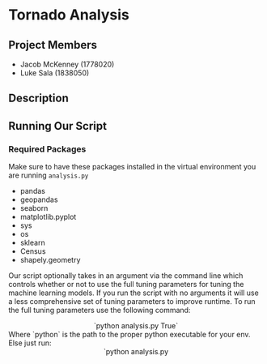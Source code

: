 # Tornado Analysis

## Project Members
- Jacob McKenney (1778020)
- Luke Sala (1838050)

## Description

## Running Our Script
### Required Packages
Make sure to have these packages installed in the virtual environment you
are running `analysis.py`
- pandas
- geopandas
- seaborn
- matplotlib.pyplot
- sys
- os
- sklearn
- Census
- shapely.geometry

Our script optionally takes in an argument via the command line which
controls whether or not to use the full tuning parameters for tuning the
machine learning models. If you run the script with no arguments it
will use a less comprehensive set of tuning parameters to improve runtime. To
run the full tuning parameters use the following command:
<center>`python analysis.py True`</center>
Where `python` is the path to the proper python executable for your env.
Else just run:
<center>`python analysis.py</center>